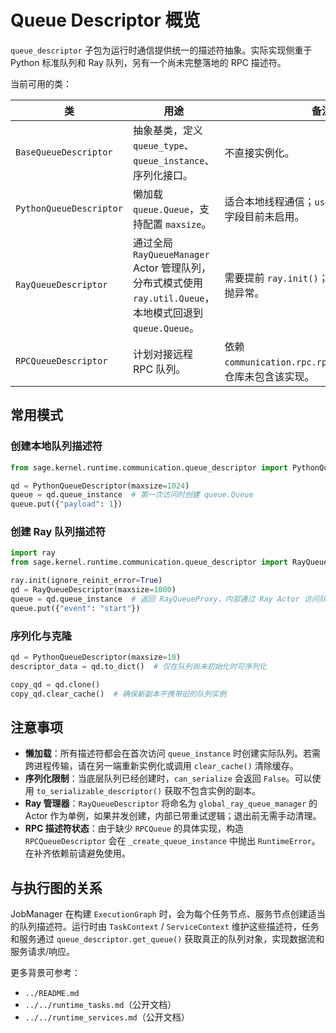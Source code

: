 # Queue Descriptor 概览

`queue_descriptor` 子包为运行时通信提供统一的描述符抽象。实际实现侧重于 Python 标准队列和 Ray 队列，另有一个尚未完整落地的 RPC 描述符。

当前可用的类：

| 类                      | 用途                                                                                                       | 备注                                                            |
| ----------------------- | ---------------------------------------------------------------------------------------------------------- | --------------------------------------------------------------- |
| `BaseQueueDescriptor`   | 抽象基类，定义 `queue_type`、`queue_instance`、序列化接口。                                                | 不直接实例化。                                                  |
| `PythonQueueDescriptor` | 懒加载 `queue.Queue`，支持配置 `maxsize`。                                                                 | 适合本地线程通信；`use_multiprocessing` 字段目前未启用。        |
| `RayQueueDescriptor`    | 通过全局 `RayQueueManager` Actor 管理队列，分布式模式使用 `ray.util.Queue`，本地模式回退到 `queue.Queue`。 | 需要提前 `ray.init()`；如果 Ray 不可用会抛异常。                |
| `RPCQueueDescriptor`    | 计划对接远程 RPC 队列。                                                                                    | 依赖 `communication.rpc.rpc_queue.RPCQueue`，仓库未包含该实现。 |

## 常用模式

### 创建本地队列描述符

```python
from sage.kernel.runtime.communication.queue_descriptor import PythonQueueDescriptor

qd = PythonQueueDescriptor(maxsize=1024)
queue = qd.queue_instance  # 第一次访问时创建 queue.Queue
queue.put({"payload": 1})
```

### 创建 Ray 队列描述符

```python
import ray
from sage.kernel.runtime.communication.queue_descriptor import RayQueueDescriptor

ray.init(ignore_reinit_error=True)
qd = RayQueueDescriptor(maxsize=1000)
queue = qd.queue_instance  # 返回 RayQueueProxy，内部通过 Ray Actor 访问队列
queue.put({"event": "start"})
```

### 序列化与克隆

```python
qd = PythonQueueDescriptor(maxsize=10)
descriptor_data = qd.to_dict()  # 仅在队列尚未初始化时可序列化

copy_qd = qd.clone()
copy_qd.clear_cache()  # 确保新副本不携带旧的队列实例
```

## 注意事项

- **懒加载**：所有描述符都会在首次访问 `queue_instance` 时创建实际队列。若需跨进程传输，请在另一端重新实例化或调用 `clear_cache()` 清除缓存。
- **序列化限制**：当底层队列已经创建时，`can_serialize` 会返回 `False`。可以使用 `to_serializable_descriptor()` 获取不包含实例的副本。
- **Ray 管理器**：`RayQueueDescriptor` 将命名为 `global_ray_queue_manager` 的 Actor
  作为单例，如果并发创建，内部已带重试逻辑；退出前无需手动清理。
- **RPC 描述符状态**：由于缺少 `RPCQueue` 的具体实现，构造 `RPCQueueDescriptor` 会在 `_create_queue_instance` 中抛出
  `RuntimeError`。在补齐依赖前请避免使用。

## 与执行图的关系

JobManager 在构建 `ExecutionGraph` 时，会为每个任务节点、服务节点创建适当的队列描述符。运行时由 `TaskContext` / `ServiceContext`
维护这些描述符，任务和服务通过 `queue_descriptor.get_queue()` 获取真正的队列对象，实现数据流和服务请求/响应。

更多背景可参考：

- `../README.md`
- `../../runtime_tasks.md`（公开文档）
- `../../runtime_services.md`（公开文档）
